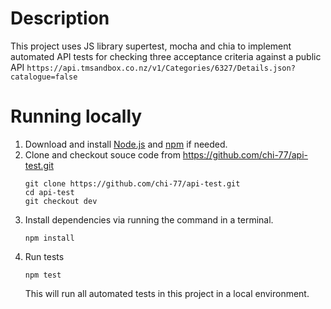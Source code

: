 # Description

This project uses JS library supertest, mocha and chia to implement automated API tests for checking three acceptance criteria against a public API `https://api.tmsandbox.co.nz/v1/Categories/6327/Details.json?catalogue=false`

# Running locally

1. Download and install [Node.js](https://nodejs.org/en/download/) and [npm](https://docs.npmjs.com/downloading-and-installing-node-js-and-npm) if needed.
2. Clone and checkout souce code from https://github.com/chi-77/api-test.git
    ```
    git clone https://github.com/chi-77/api-test.git
    cd api-test
    git checkout dev
    ```
3. Install dependencies via running the command in a terminal.
    ```
    npm install
    ```
4. Run tests 
    ```
    npm test
    ```
    This will run all automated tests in this project in a local environment.